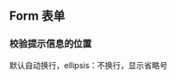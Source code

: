 <div class="demo-header">
<p class="overviewicon">
  <span class="wapi-business-slider"/>
</p>

## Form 表单

<mobile-uxlink widget-name="Form"></mobile-uxlink>
</div>

### 校验提示信息的位置

默认自动换行，ellipsis：不换行，显示省略号

<mobile-view link="form/auto-wordwrap"></mobile-view>

<br>
